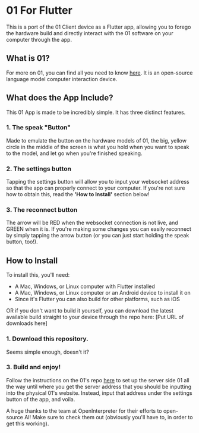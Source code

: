 # 01 For Flutter

This is a port of the 01 Client device as a Flutter app, allowing you to forego the hardware build and directly interact with the 01 software on your computer through the app.

## What is 01?
For more on 01, you can find all you need to know [here](https://github.com/OpenInterpreter/01/). It is an open-source language model computer interaction device.

## What does the App Include?
This 01 App is made to be incredibly simple. It has three distinct features.

### 1. The speak "Button"
Made to emulate the button on the hardware models of 01, the big, yellow circle in the middle of the screen is what you hold when you want to speak to the model, and let go when you're finished speaking.

### 2. The settings button
Tapping the settings button will allow you to input your websocket address so that the app can properly connect to your computer. If you're not sure how to obtain this, read the **'How to Install'** section below!

### 3. The reconnect button
The arrow will be RED when the websocket connection is not live, and GREEN when it is. If you're making some changes you can easily reconnect by simply tapping the arrow button (or you can just start holding the speak button, too!).

## How to Install
To install this, you'll need:
- A Mac, Windows, or Linux computer with Flutter installed
- A Mac, Windows, or Linux computer or an Android device to install it on
- Since it's Flutter you can also build for other platforms, such as iOS

OR if you don't want to build it yourself, you can download the latest available build straight to your device through the repo here: [Put URL of downloads here]

### 1. Download this repository.
Seems simple enough, doesn't it?

### 3. Build and enjoy!
Follow the instructions on the 01's repo [here](https://github.com/OpenInterpreter/01/#guides) to set up the server side 01 all the way until where you get the server address that you should be inputting into the physical 01's website. Instead, input that address under the settings button of the app, and voila.

A huge thanks to the team at OpenInterpreter for their efforts to open-source AI! Make sure to check them out (obviously you'll have to, in order to get this working).
